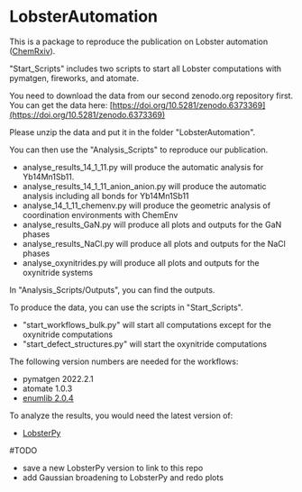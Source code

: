 ﻿# LobsterAutomation
This is a package to reproduce the publication on Lobster automation ([ChemRxiv](https://doi.org/10.26434/chemrxiv-2022-2v424)). 

"Start_Scripts" includes two scripts to start all Lobster computations with
pymatgen, fireworks, and atomate.

You need to download the data from our second zenodo.org repository first.
You can get the data here: [https://doi.org/10.5281/zenodo.6373369](https://doi.org/10.5281/zenodo.6373369)

Please unzip the data and put it in the folder "LobsterAutomation".

You can then use the "Analysis_Scripts" to reproduce our publication.

- analyse_results_14_1_11.py will produce the automatic analysis for Yb14Mn1Sb11. 
- analyse_results_14_1_11_anion_anion.py will produce the automatic analysis including all bonds for Yb14Mn1Sb11
- analyse_14_1_11_chemenv.py will produce the geometric analysis of coordination environments with ChemEnv
- analyse_results_GaN.py will produce all plots and outputs for the GaN phases
- analyse_results_NaCl.py will produce all plots and outputs for the NaCl phases
- analyse_oxynitrides.py will produce all plots and outputs for the oxynitride systems

In "Analysis_Scripts/Outputs", you can find the outputs.


To produce the data, you can use the scripts in "Start_Scripts". 

- "start_workflows_bulk.py" will start all computations except for the oxynitride computations
- "start_defect_structures.py" will start the oxynitride computations


The following version numbers are needed for the workflows:
- pymatgen 2022.2.1
- atomate 1.0.3
- [enumlib 2.0.4](https://github.com/msg-byu/enumlib)


To analyze the results, you would need the latest version of:
- [LobsterPy](https://github.com/JaGeo/LobsterPy)


#TODO
- save a new LobsterPy version to link to this repo
- add Gaussian broadening to LobsterPy and redo plots